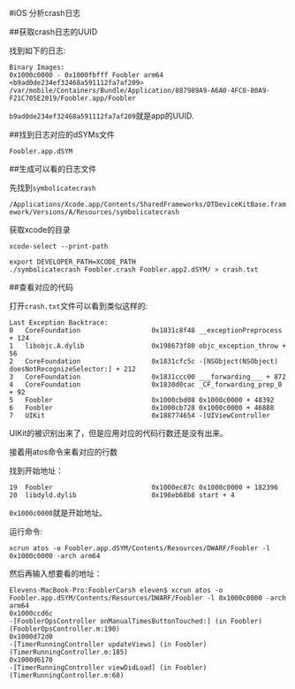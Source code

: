 #iOS 分析crash日志

##获取crash日志的UUID

找到如下的日志:

```
Binary Images:
0x1000c0000 - 0x1000fbfff Foobler arm64  <b9ad0de234ef32468a591112fa7af209> /var/mobile/Containers/Bundle/Application/887989A9-A6A0-4FC0-80A9-F21C705E2019/Foobler.app/Foobler

```

`b9ad0de234ef32468a591112fa7af209`就是app的UUID.

##找到日志对应的dSYMs文件

```
Foobler.app.dSYM
```

##生成可以看的日志文件

先找到`symbolicatecrash`

`/Applications/Xcode.app/Contents/SharedFrameworks/DTDeviceKitBase.framework/Versions/A/Resources/symbolicatecrash`

获取xcode的目录

`xcode-select --print-path`

```
export DEVELOPER_PATH=XCODE_PATH
./symbolicatecrash Foobler.crash Foobler.app2.dSYM/ > crash.txt
```

##查看对应的代码

打开`crash.txt`文件可以看到类似这样的:

```
Last Exception Backtrace:
0   CoreFoundation                	0x1831c8f48 __exceptionPreprocess + 124
1   libobjc.A.dylib               	0x198673f80 objc_exception_throw + 56
2   CoreFoundation                	0x1831cfc5c -[NSObject(NSObject) doesNotRecognizeSelector:] + 212
3   CoreFoundation                	0x1831ccc00 ___forwarding___ + 872
4   CoreFoundation                	0x1830d0cac _CF_forwarding_prep_0 + 92
5   Foobler                       	0x1000cbd08 0x1000c0000 + 48392
6   Foobler                       	0x1000cb728 0x1000c0000 + 46888
7   UIKit                         	0x188774654 -[UIViewController
```

UIKit的被识别出来了，但是应用对应的代码行数还是没有出来。

接着用atos命令来看对应的行数

找到开始地址：

```
19  Foobler                       	0x1000ec87c 0x1000c0000 + 182396
20  libdyld.dylib                 	0x198eb68b8 start + 4
```

`0x1000c0000`就是开始地址。

运行命令:
```
xcrun atos -o Foobler.app.dSYM/Contents/Resources/DWARF/Foobler -l 0x1000c0000 -arch arm64
```

然后再输入想要看的地址：

```
Elevens-MacBook-Pro:FooblerCarsh eleven$ xcrun atos -o Foobler.app.dSYM/Contents/Resources/DWARF/Foobler -l 0x1000c0000 -arch arm64
0x1000ccd6c
-[FooblerOpsController onManualTimesButtonTouched:] (in Foobler) (FooblerOpsController.m:190)
0x1000d72d0
-[TimerRunningController updateViews] (in Foobler) (TimerRunningController.m:185)
0x1000d6170
-[TimerRunningController viewDidLoad] (in Foobler) (TimerRunningController.m:60)
```
